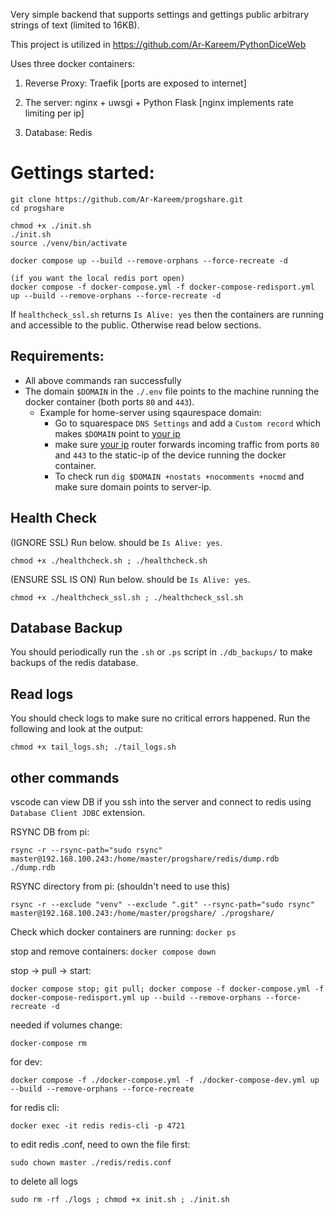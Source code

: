 Very simple backend that supports settings and gettings public arbitrary strings of text (limited to 16KB). 

This project is utilized in https://github.com/Ar-Kareem/PythonDiceWeb

Uses three docker containers: 

1. Reverse Proxy: Traefik [ports are exposed to internet]

2. The server: nginx + uwsgi + Python Flask [nginx implements rate limiting per ip]

3. Database: Redis

# Gettings started:

    git clone https://github.com/Ar-Kareem/progshare.git
    cd progshare

    chmod +x ./init.sh
    ./init.sh
    source ./venv/bin/activate

    docker compose up --build --remove-orphans --force-recreate -d

    (if you want the local redis port open)
    docker compose -f docker-compose.yml -f docker-compose-redisport.yml up --build --remove-orphans --force-recreate -d

If `healthcheck_ssl.sh` returns `Is Alive: yes` then the containers are running and accessible to the public. Otherwise read below sections.

## Requirements:

- All above commands ran successfully
- The domain `$DOMAIN` in the `./.env` file points to the machine running the docker container (both ports `80` and `443`).
    - Example for home-server using sqaurespace domain: 
        - Go to squarespace `DNS Settings` and add a `Custom record` which makes `$DOMAIN` point to [your ip](https://api.ipify.org/?format=text)
        - make sure [your ip](https://api.ipify.org/?format=text) router forwards incoming traffic from ports `80` and `443` to the static-ip of the device running the docker container.
        - To check run `dig $DOMAIN +nostats +nocomments +nocmd` and make sure domain points to server-ip.

## Health Check

(IGNORE SSL) Run below. should be `Is Alive: yes`.

    chmod +x ./healthcheck.sh ; ./healthcheck.sh

(ENSURE SSL IS ON) Run below. should be `Is Alive: yes`.

    chmod +x ./healthcheck_ssl.sh ; ./healthcheck_ssl.sh


## Database Backup

You should periodically run the `.sh` or `.ps` script in  `./db_backups/` to make backups of the redis database.

## Read logs

You should check logs to make sure no critical errors happened. Run the following and look at the output:

    chmod +x tail_logs.sh; ./tail_logs.sh

## other commands

vscode can view DB if you ssh into the server and connect to redis using `Database Client JDBC` extension.




RSYNC DB from pi:

    rsync -r --rsync-path="sudo rsync" master@192.168.100.243:/home/master/progshare/redis/dump.rdb ./dump.rdb

RSYNC directory from pi: (shouldn't need to use this)

    rsync -r --exclude "venv" --exclude ".git" --rsync-path="sudo rsync" master@192.168.100.243:/home/master/progshare/ ./progshare/

Check which docker containers are running: `docker ps`

stop and remove containers: `docker compose down`

stop -> pull -> start:

    docker compose stop; git pull; docker compose -f docker-compose.yml -f docker-compose-redisport.yml up --build --remove-orphans --force-recreate -d

needed if volumes change:
        
    docker-compose rm

for dev:
    
    docker compose -f ./docker-compose.yml -f ./docker-compose-dev.yml up --build --remove-orphans --force-recreate

for redis cli:

    docker exec -it redis redis-cli -p 4721

to edit redis .conf, need to own the file first:

    sudo chown master ./redis/redis.conf

to delete all logs

    sudo rm -rf ./logs ; chmod +x init.sh ; ./init.sh
